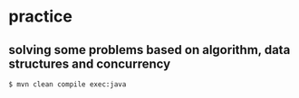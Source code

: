 # practice

## solving some problems based on algorithm, data structures and concurrency

```
$ mvn clean compile exec:java
```
